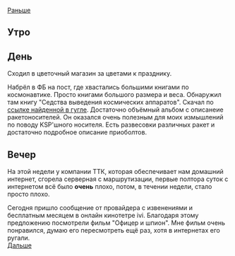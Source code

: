 [Раньше](2021.03.06.md)  
## Утро
## День
Сходил в цветочный магазин за цветами к празднику.

Набрёл в ФБ на пост, где хвастались большими книгами по космонавтике. Просто книгами большого размера и веса. Обнаружил там книгу "Седства выведения космических аппаратов". Скачал по [ссылке найденной в гугле](http://raketoff.ru/sredstva.djvu). Достаточно объёмный альбом с описанеие ракетоносителей. Он оказался очень полезным для моих измышлений по поводу KSP'шного носителя. Есть развесовки различных ракет и достаточно подробное описание приоболтов.
## Вечер
На этой недели у компании ТТК, которая обеспечивает нам домашний интернет, сгорела серверная с маршрутизации, первые полтора суток с интернетом всё было **очень** плохо, потом, в течении недели, стало просто плохо.

Сегодня пришло сообщение от провайдера с извенениями и бесплатным месяцем в онлайн кинотетре ivi. Благодаря этому предложению посмотрели фильм "Офицер и шпион". Мне фильм очень понравился, думаю его пересмотреть ещё раз, хотя в интернетах его ругали.  
[Дальше](2021.03.08.md)
